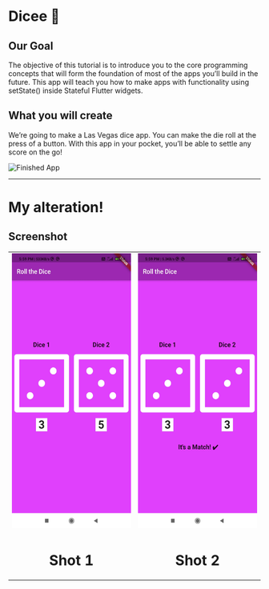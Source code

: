 # Dicee 🎲

## Our Goal

The objective of this tutorial is to introduce you to the core programming concepts that will form the foundation of most of the apps you’ll build in the future. This app will teach you how to make apps with functionality using setState() inside Stateful Flutter widgets.


## What you will create

We’re going to make a Las Vegas dice app. You can make the die roll at the press of a button. With this app in your pocket, you’ll be able to settle any score on the go!

![Finished App](https://github.com/londonappbrewery/Images/blob/master/dicee-demo.gif)

<hr>

# My alteration!

## Screenshot

<table>
	<tr>
		<td>
			<img src="images/ss1.jpg" height="550" width="280"/>
		</td>		
		<td>
			<img src="images/ss2.jpg" height="550" width="280"/>
		</td>		
	</tr>
	<tr>
		<td>
			<h1 align="center" >Shot 1</h1>			
		</td>		
		<td>
			<h1 align="center" >Shot 2</h1>
		</td>		
	</tr>
</table>

